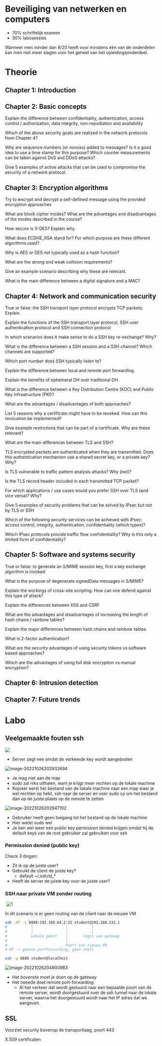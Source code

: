 # Beveiliging van netwerken en computers

* 70% schriftelijk examen 
* 30% labosessies

Wanneer men minder dan 8/20 heeft voor minstens één van de onderdelen kan men niet meer slagen voor het geheel van het opleidingsonderdeel.



# Theorie

## Chapter 1: Introduction



## Chapter 2: Basic concepts 

Explain the difference between confidentiality, authentication, access control / authorization, data integrity, non-repudiation and availability

Which of the above security goals are realized in the network protocols from Chapter 4?

Why are sequence numbers (or nonces) added to messages? Is it a good idea to use a time stamp for
this purpose?
Which counter measurements can be taken against DoS and DDoS attacks?

Give 5 examples of active attacks that can be used to compromise the security of a network protocol.

## Chapter 3: Encryption algorithms

Try to encrypt and decrypt a self-defined message using the provided encryption approaches

What are block cipher modes? What are the advantages and disadvantages of the modes described in the course?

How secure is 3-DES? Explain why.

What does ECDHE_RSA stand for? For which purpose are these different algorithms used?

Why is AES or DES not typically used as a hash function?

What are the strong and weak collision requirements?

Give an example scenario describing why these are relevant.

What is the main difference between a digital signature and a MAC?

## Chapter 4: Network and communication security

True or false: the SSH transport layer protocol encrypts TCP packets. Explain.

Explain the functions of the SSH transport layer protocol, SSH user authentication protocol and SSH connection protocol

In which scenarios does it make sense to do a SSH key re-exchange? Why?

What is the difference between a SSH session and a SSH channel? Which channels are supported?

Which port number does SSH typically listen to?

Explain the difference between local and remote port forwarding.





Explain the benefits of ephemeral DH over traditional DH.

What is the difference between a Key Distribution Centre (KDC) and Public Key Infrastructure (PKI)?

What are the advantages / disadvantages of both approaches?

List 5 reasons why a certificate might have to be revoked. How can this revocation be implemented?

Give example restrictions that can be part of a certificate. Why are these relevant?





What are the main differences between TLS and SSH?

TLS encrypted packets are authenticated when they are transmitted. Does this authentication mechanism use a shared secret key, or a private key? Why?

Is TLS vulnerable to traffic pattern analysis attacks? Why (not)?

Is the TLS record header included in each transmitted TCP packet?

For which applications / use cases would you prefer SSH over TLS (and vice versa)? Why?



Give 5 examples of security problems that can be solved by IPsec but not by TLS or SSH

Which of the following security services can be achieved with IPsec: access control, integrity, authentication, confidentiality (which types)?

Which IPsec protocols provide traffic flow confidentiality? Why is this only a limited form of confidentiality?

## Chapter 5: Software and systems security

True or false: to generate an S/MIME session key, first a key exchange algorithm is invoked

What is the purpose of degenerate signedData messages in S/MIME?

Explain the workings of cross-site scripting. How can one defend against this type of attack?

Explain the differences between XSS and CSRF



What are the advantages and disadvantages of increasing the length of hash chains / rainbow tables?

Explain the major differences between hash chains and rainbow tables.

What is 2-factor authentication?

What are the security advantages of using security tokens vs software based approaches?

Which are the advantages of using full disk encryption vs manual encryption?

## Chapter 6: Intrusion detection



## Chapter 7: Future trends





# Labo



## Veelgemaakte fouten ssh

![](img/beveiliging/image-20221026202919263.png)

* Server zegt nee omdat de verkeerde key wordt aangeboden



![image-20221026202932694](img/beveiliging/image-20221026202932694.png)

* Je mag niet aan de map
* sudo zal niks uithalen, want je krijgt meer rechten op de lokale machine
* Kopieer eerst het bestand van de lokale machine naar een map waar je wel rechten op hebt, ssh naar de server en voer sudo cp om het bestand dan op de juiste plaats op de remote te zetten

![image-20221026202947102](img/beveiliging/image-20221026202947102.png)

* Gebruiker heeft geen toegang tot het bestand op de lokale machine
* Hier werkt sudo wel
* Je kan wel weer een public key permission denied krijgen omdat hij de default keys van de root gebruiker zal gebruiken voor ssh



### Permission denied (public key)

Check 3 dingen:

* Zit ik op de juiste user?
* Gebruikt de client de juiste key?
  * default ~/.ssh/id_\*
* Heeft de server de juiste key voor de juiste user?



### SSH naar private VM zonder routing

​	![1](img/beveiliging/image-20221026204035341.png)

In dit scenario is er geen routing van de client naar de nieuwe VM

```bash
ssh -NT -L 8888:192.168.64.2:22 student@192.168.132.1
#			|				|			|
#			|				|			|
#			Lokale poort	|		Login van gateway
#							|
#							Poort van nieuwe VM
# NT -> gewone portforwarding, geen shell

ssh -p 8888 student@localhost
```





![image-20221026204900983](img/beveiliging/image-20221026204900983.png)

* Het bovenste moet je doen op de gateway
* Het tweede doet remote port-forwarding
  * Al het verkeer dat wordt gestuurd naar een bepaalde poort van de remote server, wordt doorgestuurd over de ssh tunnel naar de lokale server, waarna het doorgestuurd wordt naar het IP adres dat we aangeven.





## SSL

Voorziet security bovenop de transportlaag, poort 443

X.509 certificaten